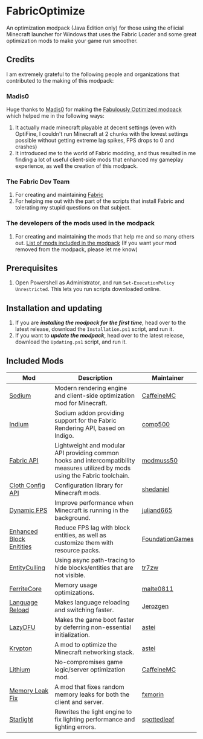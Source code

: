 # FabricOptimize
An optimization modpack (Java Edition only) for those using the ofiicial Minecraft launcher for Windows that uses the Fabric Loader and some great optimization mods to make your game run smoother.
## Credits
I am extremely grateful to the following people and organizations that contributed to the making of this modpack:
### Madis0
Huge thanks to [Madis0](https://github.com/Madis0) for making the [Fabulously Optimized modpack](https://github.com/Fabulously-Optimized/fabulously-optimized) which helped me in the following ways:
1. It actually made minecraft playable at decent settings (even with OptiFine, I couldn't run Minecraft at 2 chunks with the lowest settings possible without getting extreme lag spikes, FPS drops to 0 and crashes)
2. It introduced me to the world of Fabric modding, and thus resulted in me finding a lot of useful client-side mods that enhanced my gameplay experience, as well the creation of this modpack.
### The Fabric Dev Team
1. For creating and maintaining [Fabric](https://fabricmc.net/)
2. For helping me out with the part of the scripts that install Fabric and tolerating my stupid questions on that subject.
### The developers of the mods used in the modpack
1. For creating and maintaining the mods that help me and so many others out. [List of mods included in the modpack](https://example.com/)
(If you want your mod removed from the modpack, please let me know)
## Prerequisites
1. Open Powershell as Administrator, and run `Set-ExecutionPolicy Unrestricted`. This lets you run scripts downloaded online.
## Installation and updating
1. If you are ***installing the modpack for the first time***, head over to the latest release, download the `Installation.ps1` script, and run it.
2. If you want to ***update the modpack***, head over to the latest release, download the `Updating.ps1` script, and run it.
## Included Mods
| Mod | Description | Maintainer |
| ----------- | ----------- | ----------- |
| [Sodium](https://modrinth.com/mod/sodium) | Modern rendering engine and client-side optimization mod for Minecraft. | [CaffeineMC](https://github.com/CaffeineMC) |
| [Indium](https://modrinth.com/mod/indium) | Sodium addon providing support for the Fabric Rendering API, based on Indigo. | [comp500](https://modrinth.com/user/comp500) |
| [Fabric API](https://modrinth.com/mod/fabric-api) | Lightweight and modular API providing common hooks and intercompatibility measures utilized by mods using the Fabric toolchain. | [modmuss50](https://modrinth.com/user/modmuss50) |
| [Cloth Config API](https://modrinth.com/mod/cloth-config) | Configuration library for Minecraft mods. | [shedaniel](https://modrinth.com/user/shedaniel) |
| [Dynamic FPS](https://modrinth.com/mod/dynamic-fps) | Improve performance when Minecraft is running in the background. | [juliand665](https://modrinth.com/user/juliand665) |
| [Enhanced Block Enitities](https://modrinth.com/mod/ebe) | Reduce FPS lag with block entities, as well as customize them with resource packs. | [FoundationGames](https://modrinth.com/user/FoundationGames) |
| [EntityCulling](https://modrinth.com/mod/entityculling) | Using async path-tracing to hide blocks/entities that are not visible. | [tr7zw](https://modrinth.com/user/tr7zw) |
| [FerriteCore](https://modrinth.com/mod/ferrite-core) | Memory usage optimizations. | [malte0811](https://modrinth.com/user/malte0811) |
| [Language Reload](https://modrinth.com/mod/language-reload) | Makes language reloading and switching faster. | [Jerozgen](https://modrinth.com/user/Jerozgen) |
| [LazyDFU](https://modrinth.com/mod/lazydfu) | Makes the game boot faster by deferring non-essential initialization. | [astei](https://modrinth.com/user/astei) |
| [Krypton](https://modrinth.com/mod/krypton) | A mod to optimize the Minecraft networking stack. | [astei](https://modrinth.com/user/astei) |
| [Lithium](https://modrinth.com/mod/lithium) | No-compromises game logic/server optimization mod. | [CaffeineMC](https://github.com/CaffeineMC) |
| [Memory Leak Fix](https://modrinth.com/mod/memoryleakfix) | A mod that fixes random memory leaks for both the client and server. | [fxmorin](https://modrinth.com/user/fxmorin) |
| [Starlight](https://modrinth.com/mod/starlight) | Rewrites the light engine to fix lighting performance and lighting errors. | [spottedleaf](https://modrinth.com/user/spottedleaf) |
